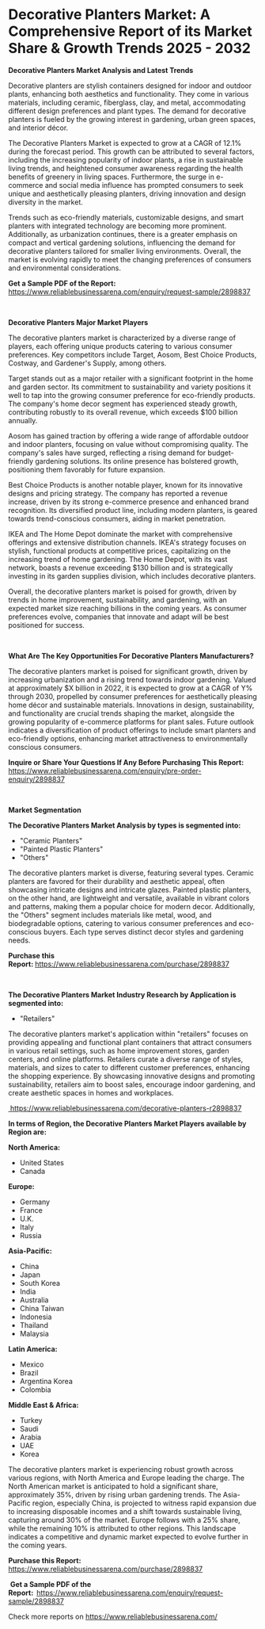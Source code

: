 <p><h1>Decorative Planters Market: A Comprehensive Report of its Market Share & Growth Trends 2025 - 2032</h1></p><p><strong>Decorative Planters Market Analysis and Latest Trends</strong></p>
<p><p>Decorative planters are stylish containers designed for indoor and outdoor plants, enhancing both aesthetics and functionality. They come in various materials, including ceramic, fiberglass, clay, and metal, accommodating different design preferences and plant types. The demand for decorative planters is fueled by the growing interest in gardening, urban green spaces, and interior décor.</p><p>The Decorative Planters Market is expected to grow at a CAGR of 12.1% during the forecast period. This growth can be attributed to several factors, including the increasing popularity of indoor plants, a rise in sustainable living trends, and heightened consumer awareness regarding the health benefits of greenery in living spaces. Furthermore, the surge in e-commerce and social media influence has prompted consumers to seek unique and aesthetically pleasing planters, driving innovation and design diversity in the market.</p><p>Trends such as eco-friendly materials, customizable designs, and smart planters with integrated technology are becoming more prominent. Additionally, as urbanization continues, there is a greater emphasis on compact and vertical gardening solutions, influencing the demand for decorative planters tailored for smaller living environments. Overall, the market is evolving rapidly to meet the changing preferences of consumers and environmental considerations.</p></p>
<p><strong>Get a Sample PDF of the Report:&nbsp;</strong> <a href="https://www.reliablebusinessarena.com/enquiry/request-sample/2898837?utm_campaign=2527&utm_medium=2&utm_source=Github&utm_content=ia&utm_term=15032025&utm_id=decorative-planters">https://www.reliablebusinessarena.com/enquiry/request-sample/2898837</a></p>
<p>&nbsp;</p>
<p><strong>Decorative Planters Major Market Players</strong></p>
<p><p>The decorative planters market is characterized by a diverse range of players, each offering unique products catering to various consumer preferences. Key competitors include Target, Aosom, Best Choice Products, Costway, and Gardener's Supply, among others. </p><p>Target stands out as a major retailer with a significant footprint in the home and garden sector. Its commitment to sustainability and variety positions it well to tap into the growing consumer preference for eco-friendly products. The company's home decor segment has experienced steady growth, contributing robustly to its overall revenue, which exceeds $100 billion annually.</p><p>Aosom has gained traction by offering a wide range of affordable outdoor and indoor planters, focusing on value without compromising quality. The company's sales have surged, reflecting a rising demand for budget-friendly gardening solutions. Its online presence has bolstered growth, positioning them favorably for future expansion.</p><p>Best Choice Products is another notable player, known for its innovative designs and pricing strategy. The company has reported a revenue increase, driven by its strong e-commerce presence and enhanced brand recognition. Its diversified product line, including modern planters, is geared towards trend-conscious consumers, aiding in market penetration.</p><p>IKEA and The Home Depot dominate the market with comprehensive offerings and extensive distribution channels. IKEA's strategy focuses on stylish, functional products at competitive prices, capitalizing on the increasing trend of home gardening. The Home Depot, with its vast network, boasts a revenue exceeding $130 billion and is strategically investing in its garden supplies division, which includes decorative planters.</p><p>Overall, the decorative planters market is poised for growth, driven by trends in home improvement, sustainability, and gardening, with an expected market size reaching billions in the coming years. As consumer preferences evolve, companies that innovate and adapt will be best positioned for success.</p></p>
<p>&nbsp;</p>
<p><strong>What Are The Key Opportunities For Decorative Planters Manufacturers?</strong></p>
<p><p>The decorative planters market is poised for significant growth, driven by increasing urbanization and a rising trend towards indoor gardening. Valued at approximately $X billion in 2022, it is expected to grow at a CAGR of Y% through 2030, propelled by consumer preferences for aesthetically pleasing home décor and sustainable materials. Innovations in design, sustainability, and functionality are crucial trends shaping the market, alongside the growing popularity of e-commerce platforms for plant sales. Future outlook indicates a diversification of product offerings to include smart planters and eco-friendly options, enhancing market attractiveness to environmentally conscious consumers.</p></p>
<p><strong>Inquire or Share Your Questions If Any Before Purchasing This Report:</strong> <a href="https://www.reliablebusinessarena.com/enquiry/pre-order-enquiry/2898837?utm_campaign=2527&utm_medium=2&utm_source=Github&utm_content=ia&utm_term=15032025&utm_id=decorative-planters">https://www.reliablebusinessarena.com/enquiry/pre-order-enquiry/2898837</a></p>
<p>&nbsp;</p>
<p><strong>Market Segmentation</strong></p>
<p><strong>The Decorative Planters Market Analysis by types is segmented into:</strong></p>
<p><ul><li>"Ceramic Planters"</li><li>"Painted Plastic Planters"</li><li>"Others"</li></ul></p>
<p><p>The decorative planters market is diverse, featuring several types. Ceramic planters are favored for their durability and aesthetic appeal, often showcasing intricate designs and intricate glazes. Painted plastic planters, on the other hand, are lightweight and versatile, available in vibrant colors and patterns, making them a popular choice for modern decor. Additionally, the "Others" segment includes materials like metal, wood, and biodegradable options, catering to various consumer preferences and eco-conscious buyers. Each type serves distinct decor styles and gardening needs.</p></p>
<p><strong>Purchase this Report:&nbsp;</strong><a href="https://www.reliablebusinessarena.com/purchase/2898837?utm_campaign=2527&utm_medium=2&utm_source=Github&utm_content=ia&utm_term=15032025&utm_id=decorative-planters">https://www.reliablebusinessarena.com/purchase/2898837</a></p>
<p>&nbsp;</p>
<p><strong>The Decorative Planters Market Industry Research by Application is segmented into:</strong></p>
<p><ul><li>"Retailers"</li></ul></p>
<p><p>The decorative planters market's application within "retailers" focuses on providing appealing and functional plant containers that attract consumers in various retail settings, such as home improvement stores, garden centers, and online platforms. Retailers curate a diverse range of styles, materials, and sizes to cater to different customer preferences, enhancing the shopping experience. By showcasing innovative designs and promoting sustainability, retailers aim to boost sales, encourage indoor gardening, and create aesthetic spaces in homes and workplaces.</p></p>
<p><a href="https://www.reliablebusinessarena.com/decorative-planters-r2898837?utm_campaign=2527&utm_medium=2&utm_source=Github&utm_content=ia&utm_term=15032025&utm_id=decorative-planters">&nbsp;https://www.reliablebusinessarena.com/decorative-planters-r2898837</a></p>
<p><strong>In terms of Region, the Decorative Planters Market Players available by Region are:</strong></p>
<p>
    <p> <strong> North America: </strong>
        <ul>
            <li>United States</li>
            <li>Canada</li>
        </ul>
        </p> 
    <p> <strong> Europe: </strong>
        <ul>
            <li>Germany</li>
            <li>France</li>
            <li>U.K.</li>
            <li>Italy</li>
            <li>Russia</li>
        </ul>
        </p> 
    <p> <strong> Asia-Pacific: </strong>
        <ul>
            <li>China</li>
            <li>Japan</li>
            <li>South Korea</li>
            <li>India</li>
            <li>Australia</li>
            <li>China Taiwan</li>
            <li>Indonesia</li>
            <li>Thailand</li>
            <li>Malaysia</li>
        </ul>
        </p> 
    <p> <strong> Latin America: </strong>
        <ul>
            <li>Mexico</li>
            <li>Brazil</li>
            <li>Argentina Korea</li>
            <li>Colombia</li>
        </ul>
        </p> 
    <p> <strong> Middle East & Africa: </strong>
        <ul>
            <li>Turkey</li>
            <li>Saudi</li>
            <li>Arabia</li>
            <li>UAE</li>
            <li>Korea</li>
        </ul>
    </p>
    </p>
<p><p>The decorative planters market is experiencing robust growth across various regions, with North America and Europe leading the charge. The North American market is anticipated to hold a significant share, approximately 35%, driven by rising urban gardening trends. The Asia-Pacific region, especially China, is projected to witness rapid expansion due to increasing disposable incomes and a shift towards sustainable living, capturing around 30% of the market. Europe follows with a 25% share, while the remaining 10% is attributed to other regions. This landscape indicates a competitive and dynamic market expected to evolve further in the coming years.</p></p>
<p><strong>Purchase this Report: </strong><a href="https://www.reliablebusinessarena.com/purchase/2898837?utm_campaign=2527&utm_medium=2&utm_source=Github&utm_content=ia&utm_term=15032025&utm_id=decorative-planters">https://www.reliablebusinessarena.com/purchase/2898837</a></p>
<p>&nbsp;<strong>Get a Sample PDF of the Report:&nbsp;&nbsp;</strong><a href="https://www.reliablebusinessarena.com/enquiry/request-sample/2898837?utm_campaign=2527&utm_medium=2&utm_source=Github&utm_content=ia&utm_term=15032025&utm_id=decorative-planters">https://www.reliablebusinessarena.com/enquiry/request-sample/2898837</a></p>
<p><strong></strong></p>
<p>Check more reports on <a href="https://www.reliablebusinessarena.com/?utm_campaign=2527&utm_medium=2&utm_source=Github&utm_content=ia&utm_term=15032025&utm_id=decorative-planters">https://www.reliablebusinessarena.com/</a></p>